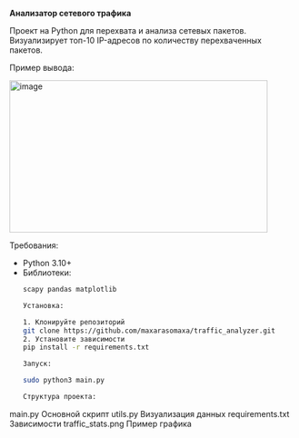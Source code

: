 **Анализатор сетевого трафика**

Проект на Python для перехвата и анализа сетевых пакетов. Визуализирует топ-10 IP-адресов по количеству перехваченных пакетов.

Пример вывода:

<img width="454" height="268" alt="image" src="https://github.com/user-attachments/assets/38def04c-8e12-418c-8272-02e9eba92420" />

Требования:

- Python 3.10+
- Библиотеки:
  ```bash
  scapy pandas matplotlib

  Установка:
  
  1. Клонируйте репозиторий
  git clone https://github.com/maxarasomaxa/traffic_analyzer.git
  2. Установите зависимости
  pip install -r requirements.txt

  Запуск:
  
  sudo python3 main.py

  Структура проекта:

main.py             Основной скрипт
utils.py            Визуализация данных
requirements.txt    Зависимости
traffic_stats.png   Пример графика


